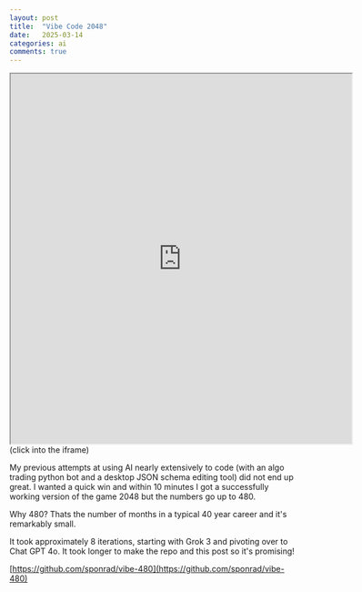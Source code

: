 ```yaml
---
layout: post
title:  "Vibe Code 2048"
date:   2025-03-14
categories: ai
comments: true
---
```


<iframe src="https://raw.githack.com/sponrad/vibe-480/refs/heads/main/index.html" title="Game" height=650 width=600></iframe>
(click into the iframe)

My previous attempts at using AI nearly extensively to code (with an algo trading python bot and a desktop JSON schema editing tool) did not end up great. I wanted a quick win and within 10 minutes I got a successfully working version of the game 2048 but the numbers go up to 480.

Why 480? Thats the number of months in a typical 40 year career and it's remarkably small.

It took approximately 8 iterations, starting with Grok 3 and pivoting over to Chat GPT 4o. It took longer to make the repo and this post so it's promising!

[https://github.com/sponrad/vibe-480](https://github.com/sponrad/vibe-480)
